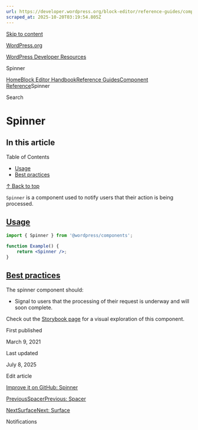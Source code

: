 ```yaml
---
url: https://developer.wordpress.org/block-editor/reference-guides/components/spinner
scraped_at: 2025-10-20T03:19:54.805Z
---
```


[Skip to content](https://developer.wordpress.org/block-editor/reference-guides/components/spinner/#wp--skip-link--target)

[WordPress.org](https://wordpress.org/)

[WordPress Developer Resources](https://developer.wordpress.org/)

Spinner


[Home](https://developer.wordpress.org/)[Block Editor Handbook](https://developer.wordpress.org/block-editor/)[Reference Guides](https://developer.wordpress.org/block-editor/reference-guides/)[Component Reference](https://developer.wordpress.org/block-editor/reference-guides/components/)Spinner

Search

# Spinner

## In this article

Table of Contents

- [Usage](https://developer.wordpress.org/block-editor/reference-guides/components/spinner/#usage)
- [Best practices](https://developer.wordpress.org/block-editor/reference-guides/components/spinner/#best-practices)

[↑ Back to top](https://developer.wordpress.org/block-editor/reference-guides/components/spinner/#wp--skip-link--target)

`Spinner` is a component used to notify users that their action is being processed.

## [Usage](https://developer.wordpress.org/block-editor/reference-guides/components/spinner/\#usage)

```jsx
import { Spinner } from '@wordpress/components';

function Example() {
    return <Spinner />;
}

```

## [Best practices](https://developer.wordpress.org/block-editor/reference-guides/components/spinner/\#best-practices)

The spinner component should:

- Signal to users that the processing of their request is underway and will soon complete.

Check out the [Storybook page](https://wordpress.github.io/gutenberg/?path=/docs/components-spinner--docs) for a visual exploration of this component.

First published

March 9, 2021

Last updated

July 8, 2025

Edit article

[Improve it on GitHub: Spinner](https://github.com/WordPress/gutenberg/edit/trunk/packages/components/src/spinner/README.md)

[PreviousSpacerPrevious: Spacer](https://developer.wordpress.org/block-editor/reference-guides/components/spacer/)

[NextSurfaceNext: Surface](https://developer.wordpress.org/block-editor/reference-guides/components/surface/)

Notifications